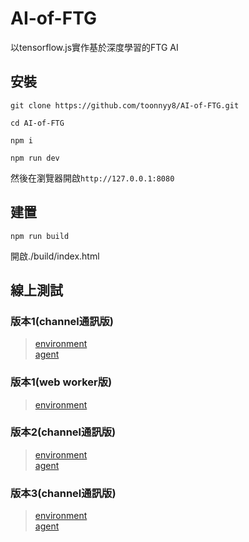 # AI-of-FTG
以tensorflow.js實作基於深度學習的FTG AI

## 安裝
```
git clone https://github.com/toonnyy8/AI-of-FTG.git

cd AI-of-FTG

npm i

npm run dev
```

然後在瀏覽器開啟`http://127.0.0.1:8080`

## 建置
```
npm run build
```
開啟./build/index.html

## 線上測試

### 版本1(channel通訊版)
>[environment](https://toonnyy8.github.io/AI-of-FTG/build/dddqn/index.html)  
[agent](https://toonnyy8.github.io/AI-of-FTG/build/dddqn/agent.html)

### 版本1(web worker版)
>[environment](https://toonnyy8.github.io/AI-of-FTG/build/dddqn_webworker/index.html)

### 版本2(channel通訊版)
>[environment](https://toonnyy8.github.io/AI-of-FTG/build/dddqn2/index.html)  
[agent](https://toonnyy8.github.io/AI-of-FTG/build/dddqn2/agent.html)

### 版本3(channel通訊版)
>[environment](https://toonnyy8.github.io/AI-of-FTG/build/dddqn3/index.html)  
[agent](https://toonnyy8.github.io/AI-of-FTG/build/dddqn3/agent.html)